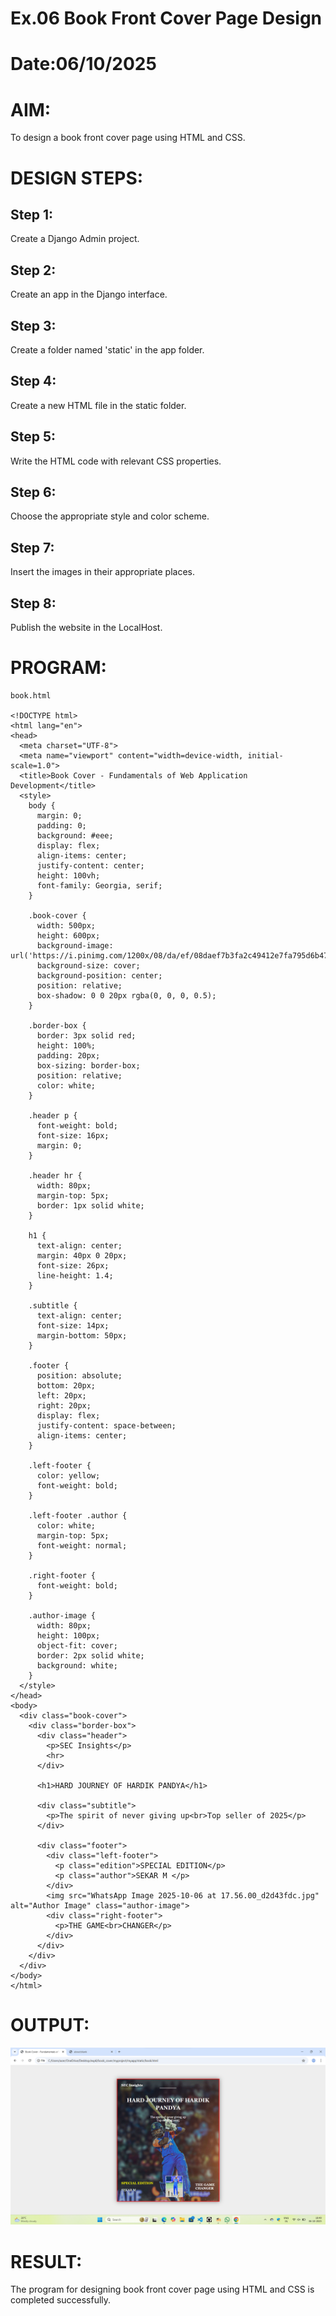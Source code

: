 # Ex.06 Book Front Cover Page Design
# Date:06/10/2025
# AIM:
To design a book front cover page using HTML and CSS.

# DESIGN STEPS:
## Step 1:
Create a Django Admin project.

## Step 2:
Create an app in the Django interface.

## Step 3:
Create a folder named 'static' in the app folder.

## Step 4:
Create a new HTML file in the static folder.

## Step 5:
Write the HTML code with relevant CSS properties.

## Step 6:
Choose the appropriate style and color scheme.

## Step 7:
Insert the images in their appropriate places.

## Step 8:
Publish the website in the LocalHost.

# PROGRAM:
```
book.html

<!DOCTYPE html>
<html lang="en">
<head>
  <meta charset="UTF-8">
  <meta name="viewport" content="width=device-width, initial-scale=1.0">
  <title>Book Cover - Fundamentals of Web Application Development</title>
  <style>
    body {
      margin: 0;
      padding: 0;
      background: #eee;
      display: flex;
      align-items: center;
      justify-content: center;
      height: 100vh;
      font-family: Georgia, serif;
    }

    .book-cover {
      width: 500px;
      height: 600px;
      background-image: url('https://i.pinimg.com/1200x/08/da/ef/08daef7b3fa2c49412e7fa795d6b47fe.jpg');
      background-size: cover;
      background-position: center;
      position: relative;
      box-shadow: 0 0 20px rgba(0, 0, 0, 0.5);
    }

    .border-box {
      border: 3px solid red;
      height: 100%;
      padding: 20px;
      box-sizing: border-box;
      position: relative;
      color: white;
    }

    .header p {
      font-weight: bold;
      font-size: 16px;
      margin: 0;
    }

    .header hr {
      width: 80px;
      margin-top: 5px;
      border: 1px solid white;
    }

    h1 {
      text-align: center;
      margin: 40px 0 20px;
      font-size: 26px;
      line-height: 1.4;
    }

    .subtitle {
      text-align: center;
      font-size: 14px;
      margin-bottom: 50px;
    }

    .footer {
      position: absolute;
      bottom: 20px;
      left: 20px;
      right: 20px;
      display: flex;
      justify-content: space-between;
      align-items: center;
    }

    .left-footer {
      color: yellow;
      font-weight: bold;
    }

    .left-footer .author {
      color: white;
      margin-top: 5px;
      font-weight: normal;
    }

    .right-footer {
      font-weight: bold;
    }

    .author-image {
      width: 80px;
      height: 100px;
      object-fit: cover;
      border: 2px solid white;
      background: white;
    }
  </style>
</head>
<body>
  <div class="book-cover">
    <div class="border-box">
      <div class="header">
        <p>SEC Insights</p>
        <hr>
      </div>

      <h1>HARD JOURNEY OF HARDIK PANDYA</h1>

      <div class="subtitle">
        <p>The spirit of never giving up<br>Top seller of 2025</p>
      </div>

      <div class="footer">
        <div class="left-footer">
          <p class="edition">SPECIAL EDITION</p>
          <p class="author">SEKAR M </p>
        </div>
        <img src="WhatsApp Image 2025-10-06 at 17.56.00_d2d43fdc.jpg" alt="Author Image" class="author-image">
        <div class="right-footer">
          <p>THE GAME<br>CHANGER</p>
        </div>
      </div>
    </div>
  </div>
</body>
</html>
```

# OUTPUT:

![alt text](<Screenshot 2025-10-06 184953.png>)

# RESULT:
The program for designing book front cover page using HTML and CSS is completed successfully.
